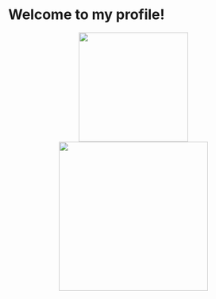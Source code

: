 # Welcome to my profile!

<div align="center">
  <a href="https://github.com/WinsomeQuill">
   <img align="center" height="220px" src="https://github-readme-stats.vercel.app/api?username=WinsomeQuill&show_icons=true&bg_color=30,0d1117,0d1117&text_color=fff&card_width=200" />
  </a>
</div>
<div align="center">
  <a href="https://github.com/WinsomeQuill">
   <img align="center" height="300px" src="https://github-readme-stats.vercel.app/api/top-langs/?username=WinsomeQuill&bg_color=30,0d1117,0d1117&text_color=fff&card_width=470&langs_count=5" />
  </a>
</div>
